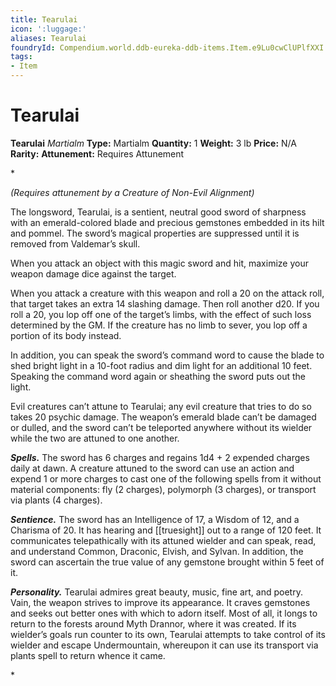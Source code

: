 ```yaml
---
title: Tearulai
icon: ':luggage:'
aliases: Tearulai
foundryId: Compendium.world.ddb-eureka-ddb-items.Item.e9Lu0cwClUPlfXXI
tags:
- Item
---
```


# Tearulai

**Tearulai**
_Martialm_
**Type:** Martialm
**Quantity:** 1
**Weight:** 3 lb
**Price:** N/A
**Rarity:** 
**Attunement:** Requires Attunement

*<div class="item-attunement"><i>(Requires attunement by a Creature of Non-Evil Alignment)</i><p>The longsword, Tearulai, is a sentient, neutral good sword of sharpness with an emerald-colored blade and precious gemstones embedded in its hilt and pommel. The sword’s magical properties are suppressed until it is removed from Valdemar’s skull.

When you attack an object with this magic sword and hit, maximize your weapon damage dice against the target.

When you attack a creature with this weapon and roll a 20 on the attack roll, that target takes an extra 14 slashing damage. Then roll another d20. If you roll a 20, you lop off one of the target’s limbs, with the effect of such loss determined by the GM. If the creature has no limb to sever, you lop off a portion of its body instead.

In addition, you can speak the sword’s command word to cause the blade to shed bright light in a 10-foot radius and dim light for an additional 10 feet. Speaking the command word again or sheathing the sword puts out the light.

Evil creatures can’t attune to Tearulai; any evil creature that tries to do so takes 20 psychic damage. The weapon’s emerald blade can’t be damaged or dulled, and the sword can’t be teleported anywhere without its wielder while the two are attuned to one another.

***Spells.*** The sword has 6 charges and regains 1d4 + 2 expended charges daily at dawn. A creature attuned to the sword can use an action and expend 1 or more charges to cast one of the following spells from it without material components: fly (2 charges), polymorph (3 charges), or transport via plants (4 charges).

***Sentience.*** The sword has an Intelligence of 17, a Wisdom of 12, and a Charisma of 20. It has hearing and [[truesight]] out to a range of 120 feet. It communicates telepathically with its attuned wielder and can speak, read, and understand Common, Draconic, Elvish, and Sylvan. In addition, the sword can ascertain the true value of any gemstone brought within 5 feet of it.

***Personality.*** Tearulai admires great beauty, music, fine art, and poetry. Vain, the weapon strives to improve its appearance. It craves gemstones and seeks out better ones with which to adorn itself. Most of all, it longs to return to the forests around Myth Drannor, where it was created. If its wielder’s goals run counter to its own, Tearulai attempts to take control of its wielder and escape Undermountain, whereupon it can use its transport via plants spell to return whence it came.</p>*